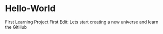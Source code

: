 # Hello-World
First Learning Project
First Edit:
Lets start creating a new universe and learn the GitHub
